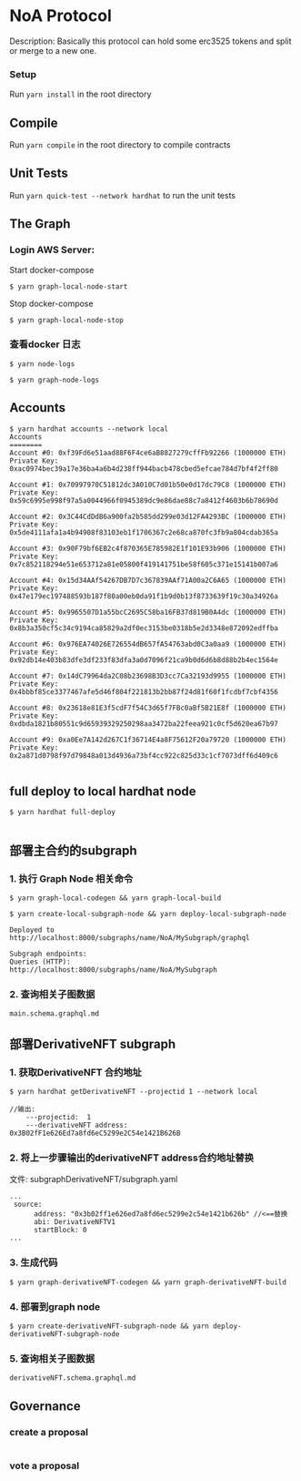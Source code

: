 # NoA Protocol

Description: 
   Basically this protocol can hold some erc3525 tokens and split or merge to a new one.


### Setup

Run  `yarn install` in the root directory

## Compile

Run  `yarn compile` in the root directory to compile contracts

## Unit Tests

Run `yarn quick-test --network hardhat` to run the unit tests


## The Graph

### Login AWS Server: 

Start docker-compose
```
$ yarn graph-local-node-start
```

Stop docker-compose
```
$ yarn graph-local-node-stop
```

### 查看docker 日志
```
$ yarn node-logs  

$ yarn graph-node-logs

```

## Accounts
```
$ yarn hardhat accounts --network local 
Accounts
========
Account #0: 0xf39Fd6e51aad88F6F4ce6aB8827279cffFb92266 (1000000 ETH)
Private Key: 0xac0974bec39a17e36ba4a6b4d238ff944bacb478cbed5efcae784d7bf4f2ff80

Account #1: 0x70997970C51812dc3A010C7d01b50e0d17dc79C8 (1000000 ETH)
Private Key: 0x59c6995e998f97a5a0044966f0945389dc9e86dae88c7a8412f4603b6b78690d

Account #2: 0x3C44CdDdB6a900fa2b585dd299e03d12FA4293BC (1000000 ETH)
Private Key: 0x5de4111afa1a4b94908f83103eb1f1706367c2e68ca870fc3fb9a804cdab365a

Account #3: 0x90F79bf6EB2c4f870365E785982E1f101E93b906 (1000000 ETH)
Private Key: 0x7c852118294e51e653712a81e05800f419141751be58f605c371e15141b007a6

Account #4: 0x15d34AAf54267DB7D7c367839AAf71A00a2C6A65 (1000000 ETH)
Private Key: 0x47e179ec197488593b187f80a00eb0da91f1b9d0b13f8733639f19c30a34926a

Account #5: 0x9965507D1a55bcC2695C58ba16FB37d819B0A4dc (1000000 ETH)
Private Key:  0x8b3a350cf5c34c9194ca85829a2df0ec3153be0318b5e2d3348e872092edffba

Account #6: 0x976EA74026E726554dB657fA54763abd0C3a0aa9 (1000000 ETH)
Private Key: 0x92db14e403b83dfe3df233f83dfa3a0d7096f21ca9b0d6d6b8d88b2b4ec1564e

Account #7: 0x14dC79964da2C08b23698B3D3cc7Ca32193d9955 (1000000 ETH)
Private Key: 0x4bbbf85ce3377467afe5d46f804f221813b2bb87f24d81f60f1fcdbf7cbf4356

Account #8: 0x23618e81E3f5cdF7f54C3d65f7FBc0aBf5B21E8f (1000000 ETH)
Private Key: 0xdbda1821b80551c9d65939329250298aa3472ba22feea921c0cf5d620ea67b97

Account #9: 0xa0Ee7A142d267C1f36714E4a8F75612F20a79720 (1000000 ETH)
Private Key: 0x2a871d0798f97d79848a013d4936a73bf4cc922c825d33c1cf7073dff6d409c6


```

## full deploy to local hardhat node
```
$ yarn hardhat full-deploy
  	
```


## 部署主合约的subgraph
### 1. 执行 Graph Node 相关命令
```
$ yarn graph-local-codegen && yarn graph-local-build

$ yarn create-local-subgraph-node && yarn deploy-local-subgraph-node

Deployed to http://localhost:8000/subgraphs/name/NoA/MySubgraph/graphql

Subgraph endpoints:
Queries (HTTP):     http://localhost:8000/subgraphs/name/NoA/MySubgraph
```

### 2. 查询相关子图数据
```
main.schema.graphql.md
```


## 部署DerivativeNFT subgraph
### 1. 获取DerivativeNFT 合约地址
```
$ yarn hardhat getDerivativeNFT --projectid 1 --network local

//输出:
	---projectid:  1
	---derivativeNFT address:  0x3B02fF1e626Ed7a8fd6eC5299e2C54e1421B626B
```

### 2. 将上一步骤输出的derivativeNFT address合约地址替换
文件: subgraphDerivativeNFT/subgraph.yaml
```
...
 source:
      address: "0x3b02ff1e626ed7a8fd6ec5299e2c54e1421b626b" //<==替换
      abi: DerivativeNFTV1
      startBlock: 0
...

```

### 3. 生成代码

```
$ yarn graph-derivativeNFT-codegen && yarn graph-derivativeNFT-build
```

### 4. 部署到graph node
```
$ yarn create-derivativeNFT-subgraph-node && yarn deploy-derivativeNFT-subgraph-node
```

### 5. 查询相关子图数据
```
derivativeNFT.schema.graphql.md
```

## Governance

### create a proposal
```

```

### vote a proposal
```

```